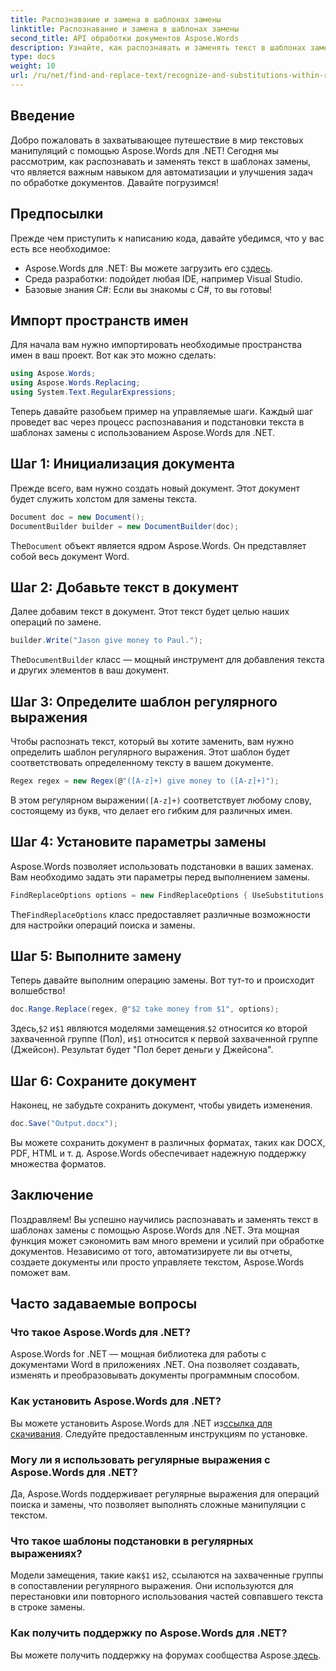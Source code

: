 ```yaml
---
title: Распознавание и замена в шаблонах замены
linktitle: Распознавание и замена в шаблонах замены
second_title: API обработки документов Aspose.Words
description: Узнайте, как распознавать и заменять текст в шаблонах замены с помощью Aspose.Words для .NET. Пошаговое руководство с подробными примерами.
type: docs
weight: 10
url: /ru/net/find-and-replace-text/recognize-and-substitutions-within-replacement-patterns/
---
```

## Введение

Добро пожаловать в захватывающее путешествие в мир текстовых манипуляций с помощью Aspose.Words для .NET! Сегодня мы рассмотрим, как распознавать и заменять текст в шаблонах замены, что является важным навыком для автоматизации и улучшения задач по обработке документов. Давайте погрузимся!

## Предпосылки

Прежде чем приступить к написанию кода, давайте убедимся, что у вас есть все необходимое:

-  Aspose.Words для .NET: Вы можете загрузить его с[здесь](https://releases.aspose.com/words/net/).
- Среда разработки: подойдет любая IDE, например Visual Studio.
- Базовые знания C#: Если вы знакомы с C#, то вы готовы!

## Импорт пространств имен

Для начала вам нужно импортировать необходимые пространства имен в ваш проект. Вот как это можно сделать:

```csharp
using Aspose.Words;
using Aspose.Words.Replacing;
using System.Text.RegularExpressions;
```

Теперь давайте разобьем пример на управляемые шаги. Каждый шаг проведет вас через процесс распознавания и подстановки текста в шаблонах замены с использованием Aspose.Words для .NET.

## Шаг 1: Инициализация документа

Прежде всего, вам нужно создать новый документ. Этот документ будет служить холстом для замены текста.

```csharp
Document doc = new Document();
DocumentBuilder builder = new DocumentBuilder(doc);
```

The`Document` объект является ядром Aspose.Words. Он представляет собой весь документ Word.

## Шаг 2: Добавьте текст в документ

Далее добавим текст в документ. Этот текст будет целью наших операций по замене.

```csharp
builder.Write("Jason give money to Paul.");
```

The`DocumentBuilder` класс — мощный инструмент для добавления текста и других элементов в ваш документ.

## Шаг 3: Определите шаблон регулярного выражения

Чтобы распознать текст, который вы хотите заменить, вам нужно определить шаблон регулярного выражения. Этот шаблон будет соответствовать определенному тексту в вашем документе.

```csharp
Regex regex = new Regex(@"([A-z]+) give money to ([A-z]+)");
```

 В этом регулярном выражении`([A-z]+)` соответствует любому слову, состоящему из букв, что делает его гибким для различных имен.

## Шаг 4: Установите параметры замены

Aspose.Words позволяет использовать подстановки в ваших заменах. Вам необходимо задать эти параметры перед выполнением замены.

```csharp
FindReplaceOptions options = new FindReplaceOptions { UseSubstitutions = true };
```

The`FindReplaceOptions` класс предоставляет различные возможности для настройки операций поиска и замены.

## Шаг 5: Выполните замену

Теперь давайте выполним операцию замены. Вот тут-то и происходит волшебство!

```csharp
doc.Range.Replace(regex, @"$2 take money from $1", options);
```

 Здесь,`$2` и`$1` являются моделями замещения.`$2` относится ко второй захваченной группе (Пол), и`$1` относится к первой захваченной группе (Джейсон). Результат будет "Пол берет деньги у Джейсона".

## Шаг 6: Сохраните документ

Наконец, не забудьте сохранить документ, чтобы увидеть изменения.

```csharp
doc.Save("Output.docx");
```

Вы можете сохранить документ в различных форматах, таких как DOCX, PDF, HTML и т. д. Aspose.Words обеспечивает надежную поддержку множества форматов.

## Заключение

Поздравляем! Вы успешно научились распознавать и заменять текст в шаблонах замены с помощью Aspose.Words для .NET. Эта мощная функция может сэкономить вам много времени и усилий при обработке документов. Независимо от того, автоматизируете ли вы отчеты, создаете документы или просто управляете текстом, Aspose.Words поможет вам.

## Часто задаваемые вопросы

### Что такое Aspose.Words для .NET?
Aspose.Words for .NET — мощная библиотека для работы с документами Word в приложениях .NET. Она позволяет создавать, изменять и преобразовывать документы программным способом.

### Как установить Aspose.Words для .NET?
 Вы можете установить Aspose.Words для .NET из[ссылка для скачивания](https://releases.aspose.com/words/net/). Следуйте предоставленным инструкциям по установке.

### Могу ли я использовать регулярные выражения с Aspose.Words для .NET?
Да, Aspose.Words поддерживает регулярные выражения для операций поиска и замены, что позволяет выполнять сложные манипуляции с текстом.

### Что такое шаблоны подстановки в регулярных выражениях?
 Модели замещения, такие как`$1` и`$2`, ссылаются на захваченные группы в сопоставлении регулярного выражения. Они используются для перестановки или повторного использования частей совпавшего текста в строке замены.

### Как получить поддержку по Aspose.Words для .NET?
 Вы можете получить поддержку на форумах сообщества Aspose.[здесь](https://forum.aspose.com/c/words/8).
